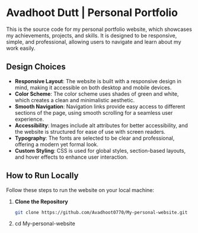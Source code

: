 # Avadhoot Dutt | Personal Portfolio

This is the source code for my personal portfolio website, which showcases my achievements, projects, and skills. It is designed to be responsive, simple, and professional, allowing users to navigate and learn about my work easily.

## Design Choices

- **Responsive Layout**: The website is built with a responsive design in mind, making it accessible on both desktop and mobile devices.
- **Color Scheme**: The color scheme uses shades of green and white, which creates a clean and minimalistic aesthetic.
- **Smooth Navigation**: Navigation links provide easy access to different sections of the page, using smooth scrolling for a seamless user experience.
- **Accessibility**: Images include alt attributes for better accessibility, and the website is structured for ease of use with screen readers.
- **Typography**: The fonts are selected to be clear and professional, offering a modern yet formal look.
- **Custom Styling**: CSS is used for global styles, section-based layouts, and hover effects to enhance user interaction.

## How to Run Locally

Follow these steps to run the website on your local machine:

1. **Clone the Repository**
   ```bash
   git clone https://github.com/Avadhoot0770/My-personal-website.git
2. cd My-personal-website
